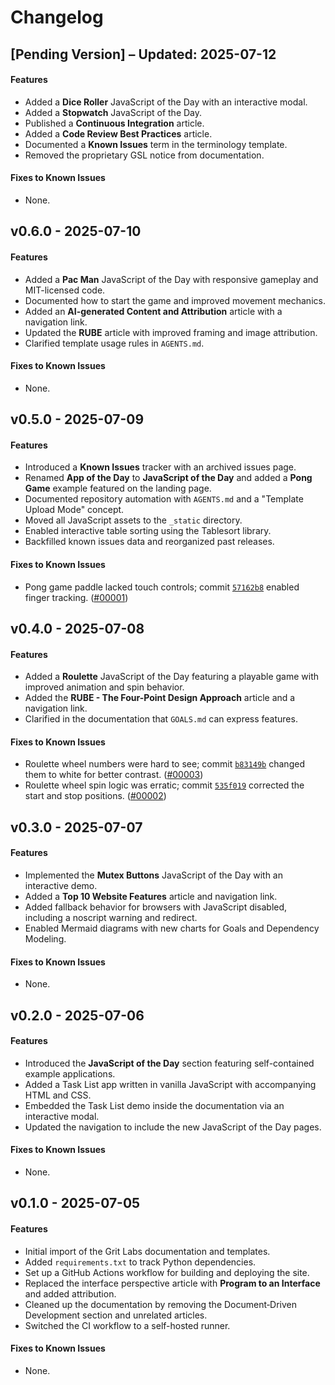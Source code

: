 # Changelog

## [Pending Version] – Updated: 2025-07-12

#### Features
- Added a **Dice Roller** JavaScript of the Day with an interactive modal.
- Added a **Stopwatch** JavaScript of the Day.
- Published a **Continuous Integration** article.
- Added a **Code Review Best Practices** article.
- Documented a **Known Issues** term in the terminology template.
- Removed the proprietary GSL notice from documentation.

#### Fixes to Known Issues
- None.

## v0.6.0 - 2025-07-10

#### Features
- Added a **Pac Man** JavaScript of the Day with responsive gameplay and MIT-licensed code.
- Documented how to start the game and improved movement mechanics.
- Added an **AI-generated Content and Attribution** article with a navigation link.
- Updated the **RUBE** article with improved framing and image attribution.
- Clarified template usage rules in `AGENTS.md`.

#### Fixes to Known Issues
- None.

## v0.5.0 - 2025-07-09

#### Features
- Introduced a **Known Issues** tracker with an archived issues page.
- Renamed **App of the Day** to **JavaScript of the Day** and added a **Pong Game** example featured on the landing page.
- Documented repository automation with `AGENTS.md` and a "Template Upload Mode" concept.
- Moved all JavaScript assets to the `_static` directory.
- Enabled interactive table sorting using the Tablesort library.
- Backfilled known issues data and reorganized past releases.

#### Fixes to Known Issues
- Pong game paddle lacked touch controls; commit [`57162b8`](https://github.com/gritlabs1/gritlabs/commit/57162b8) enabled finger tracking. ([#00001](../known-issues/2025/07/00001.md))


## v0.4.0 - 2025-07-08

#### Features
- Added a **Roulette** JavaScript of the Day featuring a playable game with improved animation and spin behavior.
- Added the **RUBE - The Four-Point Design Approach** article and a navigation link.
- Clarified in the documentation that `GOALS.md` can express features.

#### Fixes to Known Issues
- Roulette wheel numbers were hard to see; commit [`b83149b`](https://github.com/gritlabs1/gritlabs/commit/b83149b) changed them to white for better contrast. ([#00003](../known-issues/2025/07/00003.md))
- Roulette wheel spin logic was erratic; commit [`535f019`](https://github.com/gritlabs1/gritlabs/commit/535f019) corrected the start and stop positions. ([#00002](../known-issues/2025/07/00002.md))


## v0.3.0 - 2025-07-07

#### Features
- Implemented the **Mutex Buttons** JavaScript of the Day with an interactive demo.
- Added a **Top 10 Website Features** article and navigation link.
- Added fallback behavior for browsers with JavaScript disabled, including a noscript warning and redirect.
- Enabled Mermaid diagrams with new charts for Goals and Dependency Modeling.

#### Fixes to Known Issues
- None.

## v0.2.0 - 2025-07-06

#### Features
- Introduced the **JavaScript of the Day** section featuring self-contained example applications.
- Added a Task List app written in vanilla JavaScript with accompanying HTML and CSS.
- Embedded the Task List demo inside the documentation via an interactive modal.
- Updated the navigation to include the new JavaScript of the Day pages.

#### Fixes to Known Issues
- None.

## v0.1.0 - 2025-07-05

#### Features
- Initial import of the Grit Labs documentation and templates.
- Added `requirements.txt` to track Python dependencies.
- Set up a GitHub Actions workflow for building and deploying the site.
- Replaced the interface perspective article with **Program to an Interface** and added attribution.
- Cleaned up the documentation by removing the Document‑Driven Development section and unrelated articles.
- Switched the CI workflow to a self-hosted runner.

#### Fixes to Known Issues
- None.

